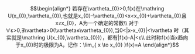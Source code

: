 $$\begin{align*}
若存在\vartheta_{0}>0,f(x)在\mathring U(x_{0},\vartheta_{0}),也就是x_{0}-\vartheta_{0}<x<x_{0}+\vartheta_{0}且x≠x_{0}，A为一个确定的常数\\
对于∀ε>0,∃\vartheta>0(\vartheta≤\vartheta_{0}),当0<|x-x_{0}|<\vartheta 时（其实就是\mathring U(x_{0},\vartheta_{0})），都有|f(x)-A|<ε\\
此时称f(x)当x趋向于x_{0}时的极限为A，记作：\lim_{ x \to x_{0} }f(x)=A 
\end{align*}$$
